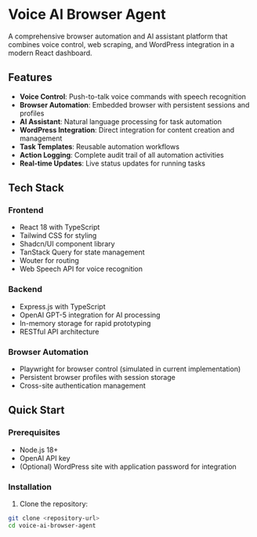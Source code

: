 # Voice AI Browser Agent

A comprehensive browser automation and AI assistant platform that combines voice control, web scraping, and WordPress integration in a modern React dashboard.

## Features

- **Voice Control**: Push-to-talk voice commands with speech recognition
- **Browser Automation**: Embedded browser with persistent sessions and profiles
- **AI Assistant**: Natural language processing for task automation
- **WordPress Integration**: Direct integration for content creation and management
- **Task Templates**: Reusable automation workflows
- **Action Logging**: Complete audit trail of all automation activities
- **Real-time Updates**: Live status updates for running tasks

## Tech Stack

### Frontend
- React 18 with TypeScript
- Tailwind CSS for styling
- Shadcn/UI component library
- TanStack Query for state management
- Wouter for routing
- Web Speech API for voice recognition

### Backend
- Express.js with TypeScript
- OpenAI GPT-5 integration for AI processing
- In-memory storage for rapid prototyping
- RESTful API architecture

### Browser Automation
- Playwright for browser control (simulated in current implementation)
- Persistent browser profiles with session storage
- Cross-site authentication management

## Quick Start

### Prerequisites

- Node.js 18+ 
- OpenAI API key
- (Optional) WordPress site with application password for integration

### Installation

1. Clone the repository:
```bash
git clone <repository-url>
cd voice-ai-browser-agent
